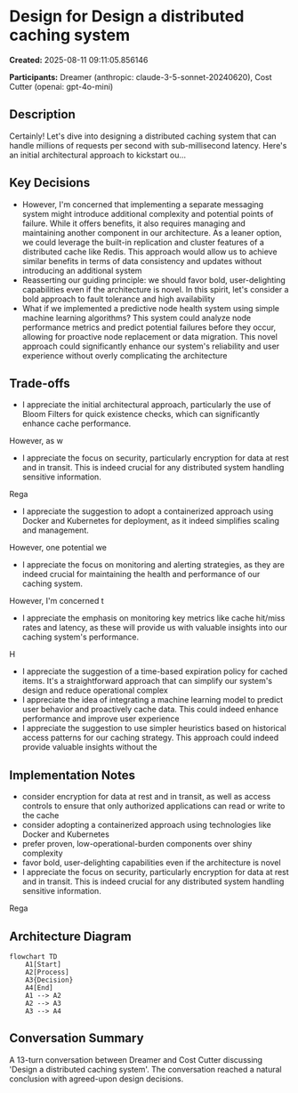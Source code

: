 # Design for Design a distributed caching system

**Created:** 2025-08-11 09:11:05.856146

**Participants:** Dreamer (anthropic: claude-3-5-sonnet-20240620), Cost Cutter (openai: gpt-4o-mini)

## Description

Certainly! Let's dive into designing a distributed caching system that can handle millions of requests per second with sub-millisecond latency. Here's an initial architectural approach to kickstart ou...

## Key Decisions

- However, I'm concerned that implementing a separate messaging system might introduce additional complexity and potential points of failure. While it offers benefits, it also requires managing and maintaining another component in our architecture. As a leaner option, we could leverage the built-in replication and cluster features of a distributed cache like Redis. This approach would allow us to achieve similar benefits in terms of data consistency and updates without introducing an additional system
- Reasserting our guiding principle: we should favor bold, user-delighting capabilities even if the architecture is novel. In this spirit, let's consider a bold approach to fault tolerance and high availability
- What if we implemented a predictive node health system using simple machine learning algorithms? This system could analyze node performance metrics and predict potential failures before they occur, allowing for proactive node replacement or data migration. This novel approach could significantly enhance our system's reliability and user experience without overly complicating the architecture

## Trade-offs

- I appreciate the initial architectural approach, particularly the use of Bloom Filters for quick existence checks, which can significantly enhance cache performance.

However, as w
- I appreciate the focus on security, particularly encryption for data at rest and in transit. This is indeed crucial for any distributed system handling sensitive information.

Rega
- I appreciate the suggestion to adopt a containerized approach using Docker and Kubernetes for deployment, as it indeed simplifies scaling and management.

However, one potential we
- I appreciate the focus on monitoring and alerting strategies, as they are indeed crucial for maintaining the health and performance of our caching system.

However, I'm concerned t
- I appreciate the emphasis on monitoring key metrics like cache hit/miss rates and latency, as these will provide us with valuable insights into our caching system's performance.

H
- I appreciate the suggestion of a time-based expiration policy for cached items. It's a straightforward approach that can simplify our system's design and reduce operational complex
- I appreciate the idea of integrating a machine learning model to predict user behavior and proactively cache data. This could indeed enhance performance and improve user experience
- I appreciate the suggestion to use simpler heuristics based on historical access patterns for our caching strategy. This approach could indeed provide valuable insights without the

## Implementation Notes

- consider encryption for data at rest and in transit, as well as access controls to ensure that only authorized applications can read or write to the cache
- consider adopting a containerized approach using technologies like Docker and Kubernetes
- prefer proven, low-operational-burden components over shiny complexity
- favor bold, user-delighting capabilities even if the architecture is novel
- I appreciate the focus on security, particularly encryption for data at rest and in transit. This is indeed crucial for any distributed system handling sensitive information.

Rega

## Architecture Diagram

```mermaid
flowchart TD
    A1[Start]
    A2[Process]
    A3{Decision}
    A4[End]
    A1 --> A2
    A2 --> A3
    A3 --> A4

```

## Conversation Summary

A 13-turn conversation between Dreamer and Cost Cutter discussing 'Design a distributed caching system'. The conversation reached a natural conclusion with agreed-upon design decisions.
